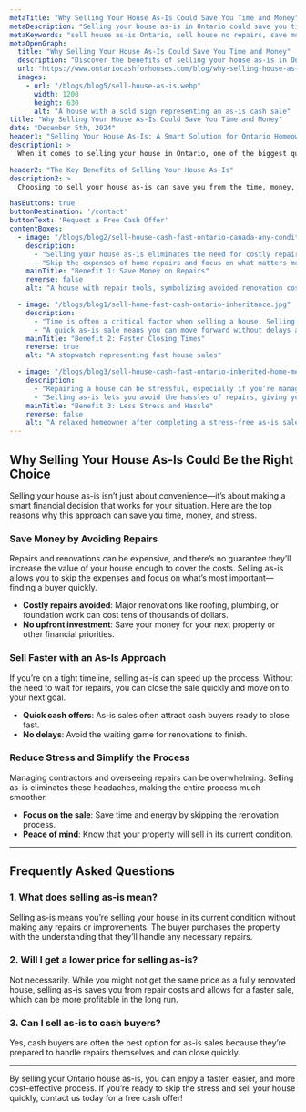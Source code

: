 ```yaml
---
metaTitle: "Why Selling Your House As-Is Could Save You Time and Money"
metaDescription: "Selling your house as-is in Ontario could save you time and money. Learn why skipping repairs and renovations can be the smartest decision for a quick and profitable sale."
metaKeywords: "sell house as-is Ontario, sell house no repairs, save money selling house, as-is house sale benefits, quick house sale Ontario"
metaOpenGraph:
  title: "Why Selling Your House As-Is Could Save You Time and Money"
  description: "Discover the benefits of selling your house as-is in Ontario. Save time, avoid repair costs, and close faster with this hassle-free option."
  url: "https://www.ontariocashforhouses.com/blog/why-selling-house-as-is-saves-time-money"
  images:
    - url: "/blogs/blog5/sell-house-as-is.webp"
      width: 1200
      height: 630
      alt: "A house with a sold sign representing an as-is cash sale"
title: "Why Selling Your House As-Is Could Save You Time and Money"
date: "December 5th, 2024"
header1: "Selling Your House As-Is: A Smart Solution for Ontario Homeowners"
description1: >
  When it comes to selling your house in Ontario, one of the biggest questions is whether to invest in repairs and renovations or sell as-is. While fixing up your property might seem like the best way to maximize its value, it’s not always necessary—or practical. Selling your house as-is could be the key to saving time, avoiding stress, and maximizing your profits. In this article, we’ll explore why selling your house without making any repairs can be a smart financial and practical decision.

header2: "The Key Benefits of Selling Your House As-Is"
description2: >
  Choosing to sell your house as-is can save you from the time, money, and effort required to prepare your property for sale. Whether you’re dealing with a tight timeline, limited resources, or a house that needs major repairs, this option offers a quick and hassle-free solution. Below, we’ll highlight the top benefits of selling your Ontario house as-is.

hasButtons: true
buttonDestination: '/contact'
buttonText: 'Request a Free Cash Offer'
contentBoxes:
  - image: "/blogs/blog2/sell-house-cash-fast-ontario-canada-any-condition.webp"
    description: 
      - "Selling your house as-is eliminates the need for costly repairs and renovations. A seller in Toronto chose to sell their house as-is rather than spend $20,000 fixing the roof. This decision allowed them to close quickly and use the cash for their next home purchase."
      - "Skip the expenses of home repairs and focus on what matters most—selling quickly and efficiently."
    mainTitle: "Benefit 1: Save Money on Repairs"
    reverse: false
    alt: "A house with repair tools, symbolizing avoided renovation costs"

  - image: "/blogs/blog1/sell-home-fast-cash-ontario-inheritance.jpg"
    description: 
      - "Time is often a critical factor when selling a house. Selling as-is ensures a faster process since you won’t need to wait weeks or months for repairs to be completed. One family in Ottawa closed their as-is sale within 10 days, compared to the 3 months it took their neighbor who opted for renovations."
      - "A quick as-is sale means you can move forward without delays and start the next chapter of your life sooner."
    mainTitle: "Benefit 2: Faster Closing Times"
    reverse: true
    alt: "A stopwatch representing fast house sales"

  - image: "/blogs/blog3/sell-house-cash-fast-ontario-inherited-home-meeting.webp"
    description: 
      - "Repairing a house can be stressful, especially if you’re managing contractors, delays, and unexpected expenses. A seller in Hamilton opted for an as-is sale to avoid the stress of renovating their property, finding it much easier to work with a cash buyer who accepted the house in its current condition."
      - "Selling as-is lets you avoid the hassles of repairs, giving you peace of mind throughout the process."
    mainTitle: "Benefit 3: Less Stress and Hassle"
    reverse: false
    alt: "A relaxed homeowner after completing a stress-free as-is sale"
---
```


## **Why Selling Your House As-Is Could Be the Right Choice**

Selling your house as-is isn’t just about convenience—it’s about making a smart financial decision that works for your situation. Here are the top reasons why this approach can save you time, money, and stress.

### **Save Money by Avoiding Repairs**
Repairs and renovations can be expensive, and there’s no guarantee they’ll increase the value of your house enough to cover the costs. Selling as-is allows you to skip the expenses and focus on what’s most important—finding a buyer quickly. 

- **Costly repairs avoided**: Major renovations like roofing, plumbing, or foundation work can cost tens of thousands of dollars.
- **No upfront investment**: Save your money for your next property or other financial priorities.

### **Sell Faster with an As-Is Approach**
If you’re on a tight timeline, selling as-is can speed up the process. Without the need to wait for repairs, you can close the sale quickly and move on to your next goal.

- **Quick cash offers**: As-is sales often attract cash buyers ready to close fast.
- **No delays**: Avoid the waiting game for renovations to finish.

### **Reduce Stress and Simplify the Process**
Managing contractors and overseeing repairs can be overwhelming. Selling as-is eliminates these headaches, making the entire process much smoother.

- **Focus on the sale**: Save time and energy by skipping the renovation process.
- **Peace of mind**: Know that your property will sell in its current condition.

---

## **Frequently Asked Questions**

### **1. What does selling as-is mean?**
Selling as-is means you’re selling your house in its current condition without making any repairs or improvements. The buyer purchases the property with the understanding that they’ll handle any necessary repairs.

### **2. Will I get a lower price for selling as-is?**
Not necessarily. While you might not get the same price as a fully renovated house, selling as-is saves you from repair costs and allows for a faster sale, which can be more profitable in the long run.

### **3. Can I sell as-is to cash buyers?**
Yes, cash buyers are often the best option for as-is sales because they’re prepared to handle repairs themselves and can close quickly.

---

By selling your Ontario house as-is, you can enjoy a faster, easier, and more cost-effective process. If you’re ready to skip the stress and sell your house quickly, contact us today for a free cash offer!

